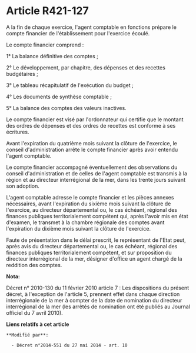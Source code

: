 # Article R421-127

A la fin de chaque exercice, l'agent comptable en fonctions prépare le compte financier de l'établissement pour l'exercice
écoulé. 

Le compte financier comprend : 

1° La balance définitive des comptes ; 

2° Le développement, par chapitre, des dépenses et des recettes budgétaires ; 

3° Le tableau récapitulatif de l'exécution du budget ; 

4° Les documents de synthèse comptable ; 

5° La balance des comptes des valeurs inactives. 

Le compte financier est visé par l'ordonnateur qui certifie que le montant des ordres de dépenses et des ordres de recettes
est conforme à ses écritures. 

Avant l'expiration du quatrième mois suivant la clôture de l'exercice, le conseil d'administration arrête le compte financier
après avoir entendu l'agent comptable. 

Le compte financier accompagné éventuellement des observations du conseil d'administration et de celles de l'agent comptable
est transmis à la région et au directeur interrégional de la mer, dans les trente jours suivant son adoption. 

L'agent comptable adresse le compte financier et les pièces annexes nécessaires, avant l'expiration du sixième mois suivant
la clôture de l'exercice, au   directeur départemental ou, le cas échéant, régional des finances publiques territorialement
compétent qui, après l'avoir mis en état d'examen, le transmet à la chambre régionale des comptes avant l'expiration du
dixième mois suivant la clôture de l'exercice. 

Faute de présentation dans le délai prescrit, le représentant de l'Etat peut, après avis du   directeur départemental ou, le
cas échéant, régional des finances publiques territorialement compétent, et sur proposition du directeur interrégional de la
mer, désigner d'office un agent chargé de la reddition des comptes.

**Nota:**

Décret n° 2010-130 du 11 février 2010 article 7 : Les dispositions du présent décret, à l'exception de l'article 5, prennent
effet dans chaque direction interrégionale de la mer à compter de la date de nomination du directeur interrégional de la mer
(les arrêtés de nomination ont été publiés au Journal officiel du 7 avril 2010).

**Liens relatifs à cet article**

	**Modifié par**:

	  - Décret n°2014-551 du 27 mai 2014 - art. 10
